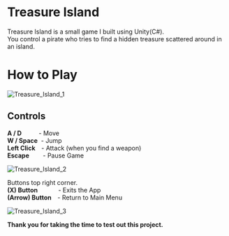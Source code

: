 # Treasure Island

Treasure Island is a small game I built using Unity(C#).</br> 
You control a pirate who tries to find a hidden treasure scattered around in an island.

# How to Play

![Treasure_Island_1](https://user-images.githubusercontent.com/115983223/200130834-10876920-b039-47a1-bc0c-6a4ef0a28e09.gif)

## Controls

**A / D**&nbsp; &nbsp; &nbsp; &nbsp; &nbsp; - Move</br>
**W / Space**&nbsp; - Jump</br>
**Left Click** - Attack (when you find a weapon)</br>
**Escape**&nbsp;&nbsp;&nbsp;&nbsp;&nbsp;&nbsp;&nbsp;&nbsp;- Pause Game</br>

![Treasure_Island_2](https://user-images.githubusercontent.com/115983223/200130918-045eb4c5-f160-43ec-a06a-892e51b2aee5.gif)

Buttons top right corner.</br>
**(X) Button**&nbsp;&nbsp;&nbsp;&nbsp;&nbsp;&nbsp;&nbsp;&nbsp;&nbsp;&nbsp;&nbsp;&nbsp;- Exits the App</br>
**(Arrow) Button** - Return to Main Menu</br>

![Treasure_Island_3](https://user-images.githubusercontent.com/115983223/200130951-b1a1d5d3-c717-4fa3-b0dd-ceb5f29fc123.gif)

**Thank you for taking the time to test out this project.**

